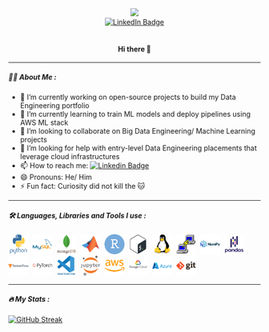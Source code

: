 <div id="header" align="center">
<img src="https://media.giphy.com/media/dWesBcTLavkZuG35MI/giphy.gif" width="300"/>


<div id="badges" align="center">
<a href="https://linkedin.com/in/johnakudike">
<img src="https://img.shields.io/badge/LinkedIn-blue?logo=linkedin&logoColor=white" alt="LinkedIn Badge"/>
</a>
</div>

<img src="https://komarev.com/ghpvc/?username=j-data&style=flat-square&color=blue" alt=""/>

#### Hi there 👋
</div>

---

##### :man_technologist: About Me :

- 🔭 I’m currently working on open-source projects to build my Data Engineering portfolio 
- 🌱 I’m currently learning to train ML models and deploy pipelines using AWS ML stack
- 👯 I’m looking to collaborate on Big Data Engineering/ Machine Learning projects
- 🤔 I’m looking for help with entry-level Data Engineering placements that leverage cloud infrastructures
- 📫 How to reach me: [![Linkedin Badge](https://img.shields.io/badge/-John_Akudike-blue?style=flat&logo=Linkedin&logoColor=white)](linkedin.com/in/johnakudike)
- 😄 Pronouns: He/ Him
- ⚡ Fun fact: Curiosity did not kill the :cat:

---

##### :hammer_and_wrench: Languages, Libraries and Tools I use :

<div>
<img src="https://github.com/devicons/devicon/blob/master/icons/python/python-original-wordmark.svg" title="Python" alt="Python" width="40" height="40"/>&nbsp;
<img src="https://github.com/devicons/devicon/blob/master/icons/mysql/mysql-original-wordmark.svg" title="MySQL" alt="MySQL" width="40" height="40"/>&nbsp;
<img src="https://github.com/devicons/devicon/blob/master/icons/mongodb/mongodb-original-wordmark.svg" title="MongoDB" alt="MongoDB" width="40" height="40"/>&nbsp;
<img src="https://github.com/devicons/devicon/blob/master/icons/matlab/matlab-original.svg" title="MATLAB" alt="MATLAB" width="40" height="40"/>&nbsp;
<img src="https://github.com/devicons/devicon/blob/master/icons/rstudio/rstudio-original.svg" title="R Studio" alt="R" width="40" height="40"/>&nbsp;
<img src="https://github.com/devicons/devicon/blob/master/icons/bash/bash-original.svg" title="Bash" alt="Bash" width="40" height="40"/>&nbsp;
<img src="https://github.com/devicons/devicon/blob/master/icons/linux/linux-original.svg" title="Linux" alt="Linux" width="40" height="40"/>&nbsp;
<img src="https://github.com/devicons/devicon/blob/master/icons/putty/putty-original.svg" title="Putty" alt="Putty" width="40" height="40"/>&nbsp;
<img src="https://github.com/devicons/devicon/blob/master/icons/numpy/numpy-original-wordmark.svg" title="Numpy" alt="Numpy" width="40" height="40"/>&nbsp;
<img src="https://github.com/devicons/devicon/blob/master/icons/pandas/pandas-original-wordmark.svg" title="Pandas" alt="Pandas" width="40" height="40"/>&nbsp;
<img src="https://github.com/devicons/devicon/blob/master/icons/tensorflow/tensorflow-original-wordmark.svg" title="TensorFlow" alt="TensorFlow" width="40" height="40"/>&nbsp;
<img src="https://github.com/devicons/devicon/blob/master/icons/pytorch/pytorch-original-wordmark.svg" title="PyTouch" alt="PyTouch" width="40" height="40"/>&nbsp;
<img src="https://github.com/devicons/devicon/blob/master/icons/vscode/vscode-original-wordmark.svg" title="Visual Studio Code" alt="VS Code" width="40" height="40"/>&nbsp;
<img src="https://github.com/devicons/devicon/blob/master/icons/jupyter/jupyter-original-wordmark.svg" title="Jupyter Notebook" alt="Jupyter" width="40" height="40"/>&nbsp;
<img src="https://github.com/devicons/devicon/blob/master/icons/amazonwebservices/amazonwebservices-plain-wordmark.svg" title="AWS" alt="AWS" width="40" height="40"/>&nbsp;
<img src="https://github.com/devicons/devicon/blob/master/icons/googlecloud/googlecloud-original-wordmark.svg" title="Google Cloud" alt="GCP" width="40" height="40"/>&nbsp;
<img src="https://github.com/devicons/devicon/blob/master/icons/azure/azure-original-wordmark.svg" title="Microsoft Azure" alt="MS Azure" width="40" height="40"/>&nbsp;
<img src="https://github.com/devicons/devicon/blob/master/icons/git/git-original-wordmark.svg" title="Git" **alt="Git" width="40" height="40"/>
</div>

---

##### :fire: My Stats :

[![GitHub Streak](http://github-readme-streak-stats.herokuapp.com?user=j-data&theme=dark)](https://git.io/streak-stats)
